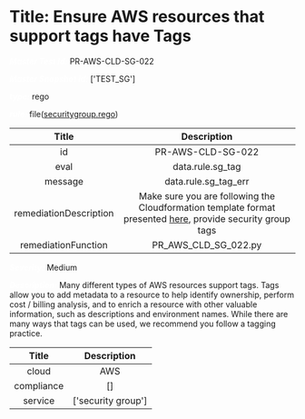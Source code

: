 



# Title: Ensure AWS resources that support tags have Tags


***<font color="white">Master Test Id:</font>*** PR-AWS-CLD-SG-022

***<font color="white">Master Snapshot Id:</font>*** ['TEST_SG']

***<font color="white">type:</font>*** rego

***<font color="white">rule:</font>*** file([securitygroup.rego])  
  
  
  
  

|Title|Description|
| :---: | :---: |
|id|PR-AWS-CLD-SG-022|
|eval|data.rule.sg_tag|
|message|data.rule.sg_tag_err|
|remediationDescription|Make sure you are following the Cloudformation template format presented <a href='https://docs.aws.amazon.com/AWSCloudFormation/latest/UserGuide/aws-properties-ec2-security-group.html#cfn-ec2-securitygroup-tags' target='_blank'>here</a>, provide security group tags|
|remediationFunction|PR_AWS_CLD_SG_022.py|


***<font color="white">Severity:</font>*** Medium

***<font color="white">Description:</font>*** Many different types of AWS resources support tags. Tags allow you to add metadata to a resource to help identify ownership, perform cost / billing analysis, and to enrich a resource with other valuable information, such as descriptions and environment names. While there are many ways that tags can be used, we recommend you follow a tagging practice.  
  
  

|Title|Description|
| :---: | :---: |
|cloud|AWS|
|compliance|[]|
|service|['security group']|



[securitygroup.rego]: https://github.com/prancer-io/prancer-compliance-test/tree/master/aws/cloud/securitygroup.rego
